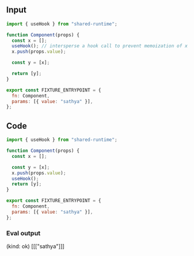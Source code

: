
## Input

```javascript
import { useHook } from "shared-runtime";

function Component(props) {
  const x = [];
  useHook(); // intersperse a hook call to prevent memoization of x
  x.push(props.value);

  const y = [x];

  return [y];
}

export const FIXTURE_ENTRYPOINT = {
  fn: Component,
  params: [{ value: "sathya" }],
};

```

## Code

```javascript
import { useHook } from "shared-runtime";

function Component(props) {
  const x = [];

  const y = [x];
  x.push(props.value);
  useHook();
  return [y];
}

export const FIXTURE_ENTRYPOINT = {
  fn: Component,
  params: [{ value: "sathya" }],
};

```
      
### Eval output
(kind: ok) [[["sathya"]]]